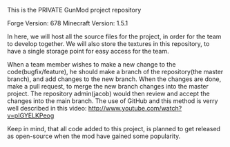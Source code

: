 This is the PRIVATE GunMod project repository

Forge Version: 678
Minecraft Version: 1.5.1

In here, we will host all the source files for the project, in order for the team to develop together.
We will also store the textures in this repository, to have a single storage point for easy access for the team.

When a team member wishes to make a new change to the code(bugfix/feature), he should make a branch of the repository(the master branch), and add changes to the new branch.
When the changes are done, make a pull request, to merge the new branch changes into the master project. The repository admin(jacob) would then review and accept the changes into the main branch.
The use of GitHub and this method is verry well described in this video: http://www.youtube.com/watch?v=pIGYELKPeog

Keep in mind, that all code added to this project, is planned to get released as open-source when the mod have gained some popularity.
